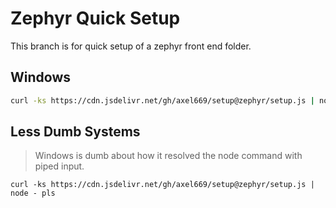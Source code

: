 # Zephyr Quick Setup
This branch is for quick setup of a zephyr front end folder.

## Windows
```bash
curl -ks https://cdn.jsdelivr.net/gh/axel669/setup@zephyr/setup.js | node.exe - pls
```

## Less Dumb Systems
> Windows is dumb about how it resolved the node command with piped input.
```
curl -ks https://cdn.jsdelivr.net/gh/axel669/setup@zephyr/setup.js | node - pls
```
